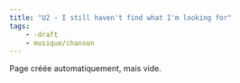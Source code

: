 ```yaml
---
title: "U2 - I still haven't find what I'm looking for"
tags:
    - -draft
    - musique/chanson
---
```


Page créée automatiquement, mais vide.

